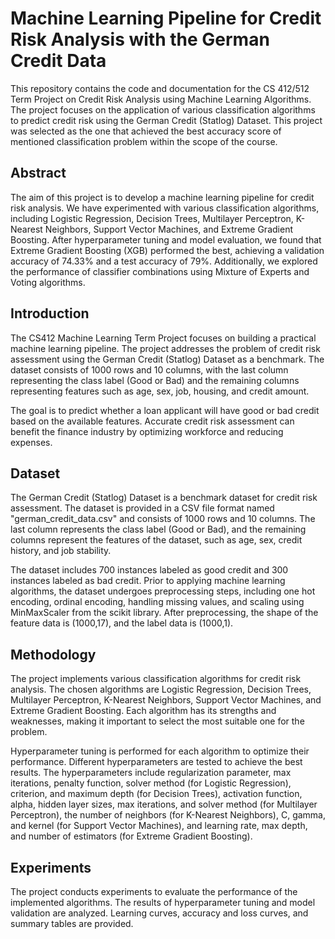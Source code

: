 # Machine Learning Pipeline for Credit Risk Analysis with the German Credit Data

This repository contains the code and documentation for the CS 412/512 Term Project on Credit Risk Analysis using Machine Learning Algorithms. The project focuses on the application of various classification algorithms to predict credit risk using the German Credit (Statlog) Dataset.
This project was selected as the one that achieved the best accuracy score of mentioned classification problem within the scope of the course.
## Abstract

The aim of this project is to develop a machine learning pipeline for credit risk analysis. We have experimented with various classification algorithms, including Logistic Regression, Decision Trees, Multilayer Perceptron, K-Nearest Neighbors, Support Vector Machines, and Extreme Gradient Boosting. After hyperparameter tuning and model evaluation, we found that Extreme Gradient Boosting (XGB) performed the best, achieving a validation accuracy of 74.33% and a test accuracy of 79%. Additionally, we explored the performance of classifier combinations using Mixture of Experts and Voting algorithms.

## Introduction

The CS412 Machine Learning Term Project focuses on building a practical machine learning pipeline. The project addresses the problem of credit risk assessment using the German Credit (Statlog) Dataset as a benchmark. The dataset consists of 1000 rows and 10 columns, with the last column representing the class label (Good or Bad) and the remaining columns representing features such as age, sex, job, housing, and credit amount.

The goal is to predict whether a loan applicant will have good or bad credit based on the available features. Accurate credit risk assessment can benefit the finance industry by optimizing workforce and reducing expenses.

## Dataset

The German Credit (Statlog) Dataset is a benchmark dataset for credit risk assessment. The dataset is provided in a CSV file format named "german_credit_data.csv" and consists of 1000 rows and 10 columns. The last column represents the class label (Good or Bad), and the remaining columns represent the features of the dataset, such as age, sex, credit history, and job stability.

The dataset includes 700 instances labeled as good credit and 300 instances labeled as bad credit. Prior to applying machine learning algorithms, the dataset undergoes preprocessing steps, including one hot encoding, ordinal encoding, handling missing values, and scaling using MinMaxScaler from the scikit library. After preprocessing, the shape of the feature data is (1000,17), and the label data is (1000,1).

## Methodology

The project implements various classification algorithms for credit risk analysis. The chosen algorithms are Logistic Regression, Decision Trees, Multilayer Perceptron, K-Nearest Neighbors, Support Vector Machines, and Extreme Gradient Boosting. Each algorithm has its strengths and weaknesses, making it important to select the most suitable one for the problem.

Hyperparameter tuning is performed for each algorithm to optimize their performance. Different hyperparameters are tested to achieve the best results. The hyperparameters include regularization parameter, max iterations, penalty function, solver method (for Logistic Regression), criterion, and maximum depth (for Decision Trees), activation function, alpha, hidden layer sizes, max iterations, and solver method (for Multilayer Perceptron), the number of neighbors (for K-Nearest Neighbors), C, gamma, and kernel (for Support Vector Machines), and learning rate, max depth, and number of estimators (for Extreme Gradient Boosting).

## Experiments

The project conducts experiments to evaluate the performance of the implemented algorithms. The results of hyperparameter tuning and model validation are analyzed. Learning curves, accuracy and loss curves, and summary tables are provided.
